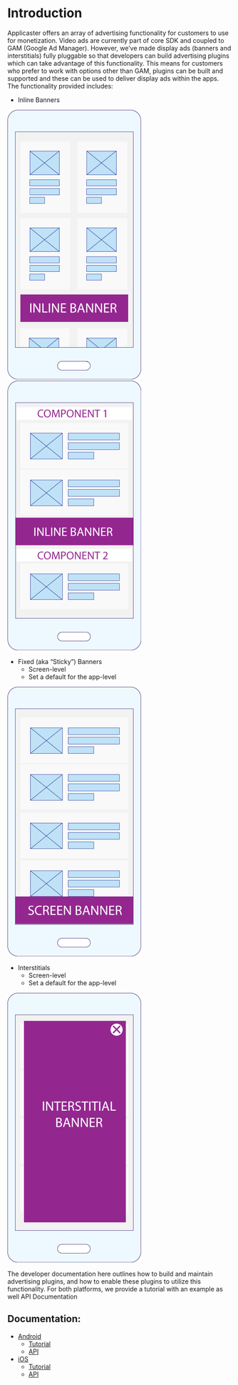 # Introduction

Applicaster offers an array of advertising functionality for customers to use for monetization.
Video ads are currently part of core SDK and coupled to GAM (Google Ad Manager). However, we’ve made display ads (banners and interstitials) fully pluggable so that developers can build advertising plugins which can take advantage of this functionality.
This means for customers who prefer to work with options other than GAM, plugins can be built and supported and these can be used to deliver display ads within the apps. The functionality provided includes:

* Inline Banners

![inline_baners1.png](./img/inline_baners1.png) ![inline-banners2.png](./img/inline-banners2.png)

* Fixed (aka “Sticky”) Banners
  * Screen-level
  * Set a default for the app-level

![screen_banner.png](./img/screen_banner.png)

* Interstitials
  * Screen-level
  * Set a default for the app-level

![interstitial_banner.png](./img/interstitial_banner.png)

The developer documentation here outlines how to build and maintain advertising plugins, and how to enable these plugins to utilize this functionality. For both platforms, we provide a tutorial with an example as well API Documentation

## Documentation:

* [Android](advertisement/android/android.md)
  * [Tutorial](/advertisement/android/tutorial.md)
  * [API](/advertisement/android/api.md)
* [iOS](advertisement/ios/android.md)
  * [Tutorial](/advertisement/ios/tutorial.md)
  * [API](/advertisement/ios/api.md)
